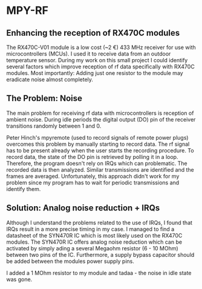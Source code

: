 # MPY-RF

## Enhancing the reception of RX470C modules

The RX470C-V01 module is a low cost (~2 €) 433 MHz receiver for use with microcontrollers (MCUs).
I used it to receive data from an outdoor temperature sensor.
During my work on this small project I could identify several factors which improve reception of rf data specifically with RX470C modules.
Most importantly: Adding just one resistor to the module may eradicate noise almost completely.

## The Problem: Noise
The main problem for receiving rf data with microcontrollers is reception of ambient noise.
During idle periods the digital output (DO) pin of the receiver transitions randomly between 1 and 0.

Peter Hinch's mpyremote (used to record signals of remote power plugs) overcomes this problem by manually starting to record data.
The rf signal has to be present already when the user starts the recording procedure. 
To record data, the state of the DO pin is retrieved by polling it in a loop.
Therefore, the program doesn't rely on IRQs which can problematic.
The recorded data is then analyzed. Similar transmissions are identified and the frames are averaged.
Unfortunately, this approach didn't work for my problem since my program has to wait for periodic transmissions and identify them.

## Solution: Analog noise reduction + IRQs

Although I understand the problems related to the use of IRQs, I found that IRQs result in a more precise timing in my case.
I managed to find a datasheet of the SYN470R IC which is most likely used on the RX470C modules.
The SYN470R IC offers analog noise reduction which can be activated by simply ading a several Megaohm resistor (6 - 10 MOhm) between two pins of the IC.
Furthermore, a supply bypass capacitor should be added between the modules power supply pins.

I added a 1 MOhm resistor to my module and tadaa - the noise in idle state was gone.
